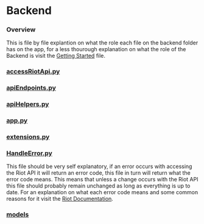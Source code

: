 # Backend
### Overview
This is file by file explantion on what the role each file on the backend folder has on the app, for a less thourough explanation on what the role of the Backend is visit the [Getting Started](./Technical.md) file.
### [accessRiotApi.py]()
### [apiEndpoints.py]()
### [apiHelpers.py]()
### [app.py]()
### []()
### []()
### [extensions.py]()
### [HandleError.py]()
This file should be very self explanatory, if an error occurs with accessing the Riot API it will return an error code, this file in turn will return what the error code means.
This means that unless a change occurs with the Riot API this file should probably remain unchanged as long as everything is up to date.
For an explanation on what each error code means and some common reasons for it visit the [Riot Documentation](https://developer.riotgames.com/docs/portal#web-apis_response-codes).
### [models]()
### []()